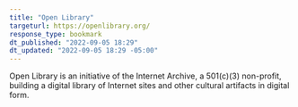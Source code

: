 ```yaml
---
title: "Open Library"
targeturl: https://openlibrary.org/
response_type: bookmark
dt_published: "2022-09-05 18:29"
dt_updated: "2022-09-05 18:29 -05:00"
---
```


Open Library is an initiative of the Internet Archive, a 501(c)(3) non-profit, building a digital library of Internet sites and other cultural artifacts in digital form. 